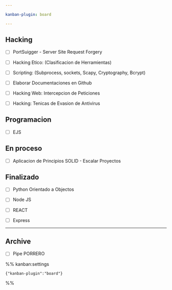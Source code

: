 ```yaml
---

kanban-plugin: board

---
```


## Hacking

- [ ] PortSuigger - Server Site Request Forgery
- [ ] Hacking Etico: (Clasificacion de Herramientas)
- [ ] Scripting: (Subprocess, sockets, Scapy, Cryptography, Bcrypt)
- [ ] Elaborar Documentaciones en Github
- [ ] Hacking Web: Intercepcion de Peticiones
- [ ] Hacking: Tenicas de Evasion de Antivirus


## Programacion

- [ ] EJS


## En proceso

- [ ] Aplicacion de Principios SOLID - Escalar Proyectos


## Finalizado

- [ ] Python Orientado a Objectos
- [ ] Node JS
- [ ] REACT
- [ ] Express


***

## Archive

- [ ] Pipe PORRERO

%% kanban:settings
```
{"kanban-plugin":"board"}
```
%%